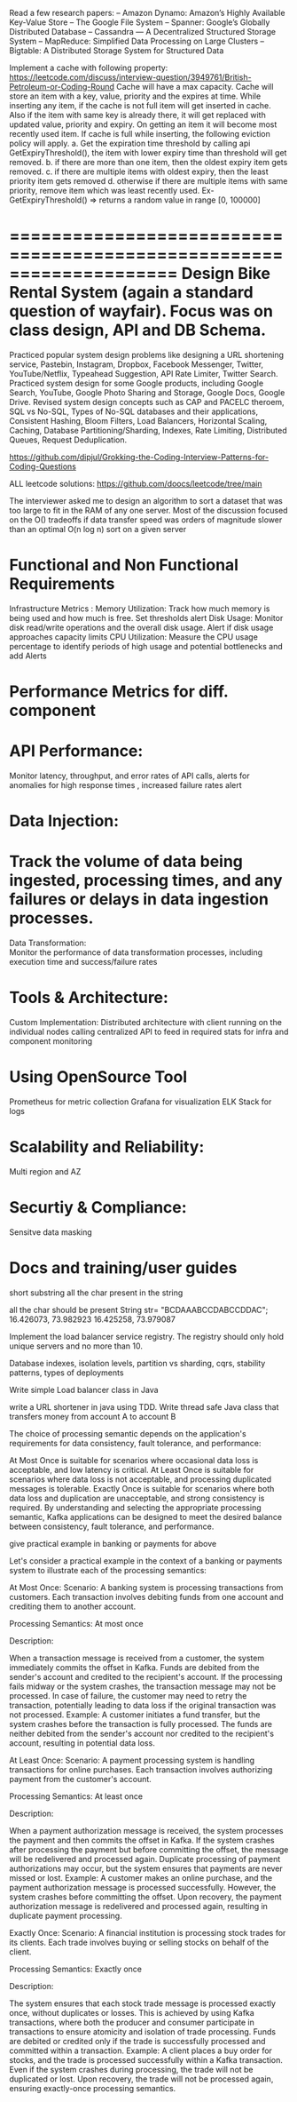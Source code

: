 Read a few research papers:
– Amazon Dynamo: Amazon’s Highly Available Key-Value Store
– The Google File System
– Spanner: Google’s Globally Distributed Database
– Cassandra — A Decentralized Structured Storage System
– MapReduce: Simplified Data Processing on Large Clusters
– Bigtable: A Distributed Storage System for Structured Data


Implement a cache with following property:
https://leetcode.com/discuss/interview-question/3949761/British-Petroleum-or-Coding-Round
Cache will have a max capacity.
Cache will store an item with a key, value, priority and the expires at time.
While inserting any item, if the cache is not full item will get inserted in cache. Also if the item with same key is already there, it will get replaced with updated value, priority and expiry.
On getting an item it will become most recently used item.
If cache is full while inserting, the following eviction policy will apply.
a. Get the expiration time threshold by calling api GetExpiryThreshold(), the item with lower expiry time than threshold will get removed.
b. if there are more than one item, then the oldest expiry item gets removed.
c. if there are multiple items with oldest expiry, then the least priority item gets removed
d. otherwise if there are multiple items with same priority, remove item which was least recently used.
Ex-
GetExpiryThreshold() => returns a random value in range [0, 100000]

====================================================================
Design Bike Rental System (again a standard question of wayfair). Focus was on class design, API and DB Schema. 
====================================================================

Practiced popular system design problems like designing a URL shortening service, Pastebin, Instagram, Dropbox, Facebook Messenger, Twitter, YouTube/Netflix, Typeahead Suggestion, API Rate Limiter, Twitter Search.
Practiced system design for some Google products, including Google Search, YouTube, Google Photo Sharing and Storage, Google Docs, Google Drive.
Revised system design concepts such as CAP and PACELC theroem, SQL vs No-SQL, Types of No-SQL databases and their applications, Consistent Hashing, Bloom Filters, Load Balancers, Horizontal Scaling, Caching, Database Partitioning/Sharding, Indexes, Rate Limiting, Distributed Queues, Request Deduplication.


https://github.com/dipjul/Grokking-the-Coding-Interview-Patterns-for-Coding-Questions

ALL leetcode solutions:
https://github.com/doocs/leetcode/tree/main

The interviewer asked me to design an algorithm to sort a dataset that was too large to fit in the RAM of any one server. Most of the discussion focused on the O() tradeoffs if data transfer speed was orders of magnitude slower than an optimal O(n log n) sort on a given server

Functional and Non Functional Requirements 
=========================
Infrastructure Metrics :
Memory Utilization: Track how much memory is being used and how much is free. Set thresholds alert 
Disk Usage: Monitor disk read/write operations and the overall disk usage. Alert if disk usage approaches capacity limits
CPU Utilization: Measure the CPU usage percentage to identify periods of high usage and potential bottlenecks and add Alerts


Performance Metrics for diff. component
=========================
API Performance:
=========================
 Monitor  latency, throughput, and error rates of API calls, alerts for anomalies for high response times , increased failure rates alert

Data Injection:
=========================
 Track the volume of data being ingested, 
 processing times, and any failures or delays in data ingestion processes.
=========================
Data Transformation:  
Monitor the performance of data transformation processes, 
including execution time and success/failure rates

Tools & Architecture:
=========================
Custom Implementation:
Distributed architecture with client running on the individual nodes calling centralized API to feed in required stats for infra and component monitoring

Using OpenSource Tool
=========================
Prometheus for metric collection
Grafana for visualization 
ELK Stack for logs

Scalability and Reliability:
=========================
Multi region and AZ

Securtiy & Compliance:
=========================
Sensitve data masking

Docs and training/user guides
=========================


short substring 
all the char present in the string

all the char should be present
String str= "BCDAAABCCDABCCDDAC";
16.426073, 73.982923
16.425258, 73.979087


Implement the load balancer service registry. The registry should only hold unique servers and no more than 10.

Database indexes, isolation levels, partition vs sharding, cqrs, stability patterns, types of deployments

Write simple Load balancer class in Java

write a URL shortener in java using TDD.
Write thread safe Java class that transfers money from account A to account B


The choice of processing semantic depends on the application's requirements for data consistency, fault tolerance, and performance:

At Most Once is suitable for scenarios where occasional data loss is acceptable, and low latency is critical.
At Least Once is suitable for scenarios where data loss is not acceptable, and processing duplicated messages is tolerable.
Exactly Once is suitable for scenarios where both data loss and duplication are unacceptable, and strong consistency is required.
By understanding and selecting the appropriate processing semantic, Kafka applications can be designed to meet the desired balance between consistency, fault tolerance, and performance.

give practical example in banking or payments for above 


Let's consider a practical example in the context of a banking or payments system to illustrate each of the processing semantics:

At Most Once:
Scenario: A banking system is processing transactions from customers. Each transaction involves debiting funds from one account and crediting them to another account.

Processing Semantics: At most once

Description:

When a transaction message is received from a customer, the system immediately commits the offset in Kafka.
Funds are debited from the sender's account and credited to the recipient's account.
If the processing fails midway or the system crashes, the transaction message may not be processed.
In case of failure, the customer may need to retry the transaction, potentially leading to data loss if the original transaction was not processed.
Example: A customer initiates a fund transfer, but the system crashes before the transaction is fully processed. The funds are neither debited from the sender's account nor credited to the recipient's account, resulting in potential data loss.

At Least Once:
Scenario: A payment processing system is handling transactions for online purchases. Each transaction involves authorizing payment from the customer's account.

Processing Semantics: At least once

Description:

When a payment authorization message is received, the system processes the payment and then commits the offset in Kafka.
If the system crashes after processing the payment but before committing the offset, the message will be redelivered and processed again.
Duplicate processing of payment authorizations may occur, but the system ensures that payments are never missed or lost.
Example: A customer makes an online purchase, and the payment authorization message is processed successfully. However, the system crashes before committing the offset. Upon recovery, the payment authorization message is redelivered and processed again, resulting in duplicate payment processing.

Exactly Once:
Scenario: A financial institution is processing stock trades for its clients. Each trade involves buying or selling stocks on behalf of the client.

Processing Semantics: Exactly once

Description:

The system ensures that each stock trade message is processed exactly once, without duplicates or losses.
This is achieved by using Kafka transactions, where both the producer and consumer participate in transactions to ensure atomicity and isolation of trade processing.
Funds are debited or credited only if the trade is successfully processed and committed within a transaction.
Example: A client places a buy order for stocks, and the trade is processed successfully within a Kafka transaction. Even if the system crashes during processing, the trade will not be duplicated or lost. Upon recovery, the trade will not be processed again, ensuring exactly-once processing semantics.